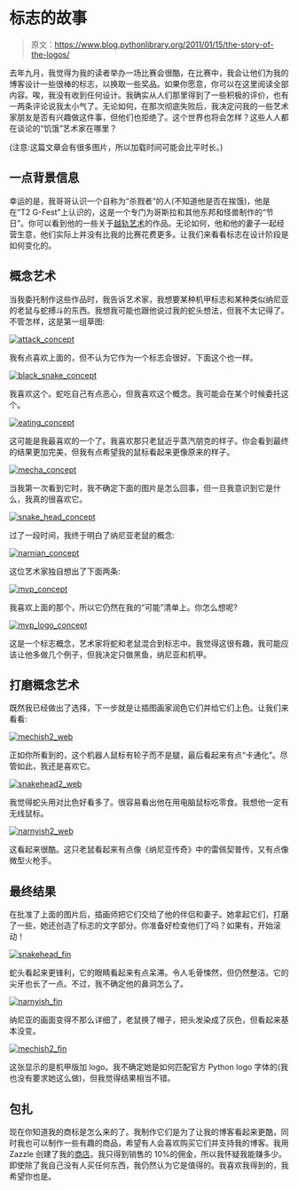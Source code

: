 # 标志的故事

> 原文：<https://www.blog.pythonlibrary.org/2011/01/15/the-story-of-the-logos/>

去年九月，我觉得为我的读者举办一场比赛会很酷，在比赛中，我会让他们为我的博客设计一些很棒的标志，以换取一些奖品。如果你愿意，你可以在这里阅读全部内容。唉，我没有收到任何设计。我确实从人们那里得到了一些积极的评价，也有一两条评论说我太小气了。无论如何，在那次彻底失败后，我决定问我的一些艺术家朋友是否有兴趣做这件事，但他们也拒绝了。这个世界也将会怎样？这些人人都在谈论的“饥饿”艺术家在哪里？

(注意:这篇文章会有很多图片，所以加载时间可能会比平时长。)

## 一点背景信息

幸运的是，我哥哥认识一个自称为“杀戮者”的人(不知道他是否在挨饿)，他是在“T2 G-Fest”上认识的，这是一个专门为哥斯拉和其他东邦和怪兽制作的“节日”。你可以看到他的一些关于[越轨艺术](http://thekillustrator.deviantart.com/)的作品。无论如何，他和他的妻子一起经营生意，他们实际上并没有比我的比赛花费更多。让我们来看看标志在设计阶段是如何变化的。

## 概念艺术

当我委托制作这些作品时，我告诉艺术家，我想要某种机甲标志和某种类似纳尼亚的老鼠与蛇搏斗的东西。我想我可能也跟他说过我的蛇头想法，但我不太记得了。不管怎样，这是第一组草图:

[![](img/6018246780385bfd8bf633e33abdc289.png "attack_concept")](https://www.blog.pythonlibrary.org/wp-content/uploads/2011/01/attack_concept.png)

我有点喜欢上面的，但不认为它作为一个标志会很好。下面这个也一样。

[![](img/4909a5dec6beed82437077dbad32a6b7.png "black_snake_concept")](https://www.blog.pythonlibrary.org/wp-content/uploads/2011/01/black_snake_concept.png)

我喜欢这个。蛇吃自己有点恶心，但我喜欢这个概念。我可能会在某个时候委托这个。

[![](img/db4fd5d4dd7cd1dfd3669e47e7833970.png "eating_concept")](https://www.blog.pythonlibrary.org/wp-content/uploads/2011/01/eating_concept.png)

这可能是我最喜欢的一个了。我喜欢那只老鼠近乎蒸汽朋克的样子。你会看到最终的结果更加完美，但我有点希望我的鼠标看起来更像原来的样子。

[![](img/898e94af3ce681153a5d5ab5e5762d8a.png "mecha_concept")](https://www.blog.pythonlibrary.org/wp-content/uploads/2011/01/mecha_concept.png)

当我第一次看到它时，我不确定下面的图片是怎么回事，但一旦我意识到它是什么，我真的很喜欢它。

[![](img/14adf4cb11ea5b16b9e91fdd0f2d6f87.png "snake_head_concept")](https://www.blog.pythonlibrary.org/wp-content/uploads/2011/01/snake_head_concept.png)

过了一段时间，我终于明白了纳尼亚老鼠的概念:

[![](img/c8438a69eee936c26493a3949255b2f5.png "narnian_concept")](https://www.blog.pythonlibrary.org/wp-content/uploads/2011/01/narnian_concept.png)

这位艺术家独自想出了下面两条:

[![](img/02e0f167078ffcc05bc53692703a0614.png "mvp_concept")](https://www.blog.pythonlibrary.org/wp-content/uploads/2011/01/mvp_concept.png)

我喜欢上面的那个，所以它仍然在我的“可能”清单上。你怎么想呢?

[![](img/4680284bf3de31e803a197646d45ae97.png "mvp_logo_concept")](https://www.blog.pythonlibrary.org/wp-content/uploads/2011/01/mvp_logo_concept.png)

这是一个标志概念，艺术家将蛇和老鼠混合到标志中。我觉得这很有趣，我可能应该让他多做几个例子，但我决定只做黑鱼，纳尼亚和机甲。

## 打磨概念艺术

既然我已经做出了选择，下一步就是让插图画家润色它们并给它们上色。让我们来看看:

[![](img/14df1c301c0536d88761edf7c5960a61.png "mechish2_web")](https://www.blog.pythonlibrary.org/wp-content/uploads/2011/01/mechish2_web.png)

正如你所看到的，这个机器人鼠标有轮子而不是腿，最后看起来有点“卡通化”。尽管如此，我还是喜欢它。

[![](img/60bce536b79a1b6988f7932535b51557.png "snakehead2_web")](https://www.blog.pythonlibrary.org/wp-content/uploads/2011/01/snakehead2_web.png)

我觉得蛇头用对比色好看多了。很容易看出他在用电脑鼠标吃零食。我想他一定有无线鼠标。

[![](img/6e0ca6dded46f6d8c1f027bc2cbfb61e.png "narnyish2_web")](https://www.blog.pythonlibrary.org/wp-content/uploads/2011/01/narnyish2_web.png)

这看起来很酷。这只老鼠看起来有点像《纳尼亚传奇》中的雷佩契普传，又有点像微型火枪手。

## 最终结果

在批准了上面的图片后，插画师把它们交给了他的伴侣和妻子。她拿起它们，打磨了一些，她还创造了标志的文字部分。你准备好检查他们了吗？如果有，开始滚动！

[![](img/f0f2b3d31cbb933996b4889e81ecff21.png "snakehead_fin")](https://www.blog.pythonlibrary.org/wp-content/uploads/2011/01/snakehead_fin.png)

蛇头看起来更锋利，它的眼睛看起来有点呆滞。令人毛骨悚然，但仍然整洁。它的尖牙也长了一点。不过，我不确定他的鼻洞怎么了。

[![](img/3e4e7f11f7b6adf0aad96c657aecc738.png "narnyish_fin")](https://www.blog.pythonlibrary.org/wp-content/uploads/2011/01/narnyish_fin.jpg)

纳尼亚的画面变得不那么详细了，老鼠换了帽子，把头发染成了灰色，但看起来基本没变。

[![](img/0cec5747f07af414b87bd30a332e3409.png "mechish2_fin")](https://www.blog.pythonlibrary.org/wp-content/uploads/2011/01/mechish2_fin.png)

这张显示的是机甲版加 logo。我不确定她是如何匹配官方 Python logo 字体的(我也没有要求她这么做)，但我觉得结果相当不错。

## 包扎

现在你知道我的商标是怎么来的了。我制作它们是为了让我的博客看起来更酷，同时我也可以制作一些有趣的商品，希望有人会喜欢购买它们并支持我的博客。我用 Zazzle 创建了我的[商店](http://www.zazzle.com/mousevspython)。我只得到销售的 10%的佣金，所以我怀疑我能赚多少。即使除了我自己没有人买任何东西，我仍然认为它是值得的。我喜欢我得到的，我希望你也是。